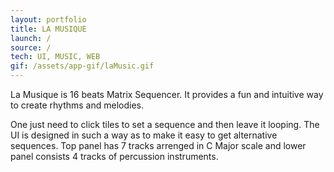 ```yaml
---
layout: portfolio
title: LA MUSIQUE
launch: /
source: /
tech: UI, MUSIC, WEB
gif: /assets/app-gif/laMusic.gif
---
```


La Musique is 16 beats Matrix Sequencer.
It provides a fun and intuitive way to create rhythms and melodies.


One just need to click tiles to set a sequence and then leave it looping.
The UI is designed in such a way as to make it easy to get alternative sequences.
Top panel has 7 tracks arrenged in C Major scale and lower panel consists 
4 tracks of percussion instruments.

<!-- 
This program is a sequencer that puts together a sound sequence from a series
of musical sound. Sequence is rewoked after every 16th note.Top panel consistes 
of sounds of casio arrenged in C Major and lower panel consists of percussion instruments. -->